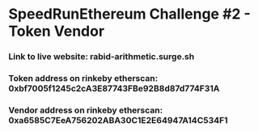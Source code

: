# SpeedRunEthereum Challenge #2 - Token Vendor

### Link to live website: rabid-arithmetic.surge.sh

### Token address on rinkeby etherscan: 0xbf7005f1245c2cA3E87743FBe92B8d87d774F31A

### Vendor address on rinkeby etherscan: 0xa6585C7EeA756202ABA30C1E2E64947A14C534F1
